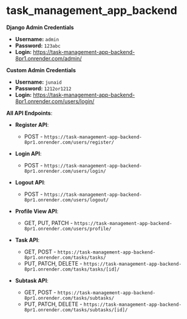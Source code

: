 # task_management_app_backend

**Django Admin Credentials** 
- **Username:** `admin`
- **Password:** `123abc`
- **Login:** https://task-management-app-backend-8pr1.onrender.com/admin/

**Custom Admin Credentials**
- **Username:** `junaid`
- **Password:** `1212or1212`
- **Login:** https://task-management-app-backend-8pr1.onrender.com/users/login/

**All API Endpoints**:
  - **Register API**:
    - POST - `https://task-management-app-backend-8pr1.onrender.com/users/register/`
  - **Login API**:
    - POST - `https://task-management-app-backend-8pr1.onrender.com/users/login/`
  - **Logout API**:
    - POST - `https://task-management-app-backend-8pr1.onrender.com/users/logout/`
  - **Profile View API**:
    - GET, PUT, PATCH - `https://task-management-app-backend-8pr1.onrender.com/users/profile/`

  - **Task API**:
    - GET, POST - `https://task-management-app-backend-8pr1.onrender.com/tasks/tasks/`
    - PUT, PATCH, DELETE - `https://task-management-app-backend-8pr1.onrender.com/tasks/tasks/[id]/`
  - **Subtask API**:
    - GET, POST - `https://task-management-app-backend-8pr1.onrender.com/tasks/subtasks/`
    - PUT, PATCH, DELETE - `https://task-management-app-backend-8pr1.onrender.com/tasks/subtasks/[id]/`